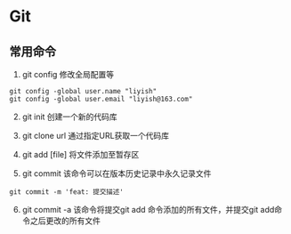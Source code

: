 # Git

## 常用命令
1. git config
修改全局配置等
```shell 
git config -global user.name "liyish"
git config -global user.email "liyish@163.com"
```

2. git init
创建一个新的代码库

3. git clone url
通过指定URL获取一个代码库

4. git add [file]
将文件添加至暂存区

5. git commit 
该命令可以在版本历史记录中永久记录文件
```shell
git commit -m 'feat: 提交描述'
```

6. git commit -a 
该命令将提交git add 命令添加的所有文件，并提交git add命令之后更改的所有文件
```shell

```